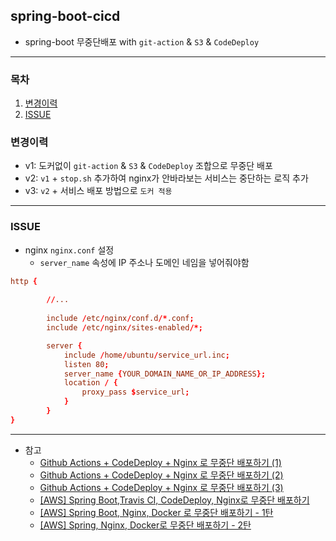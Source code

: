 ## spring-boot-cicd

- spring-boot 무중단배포 with `git-action` & `S3` & `CodeDeploy`

---

### 목차

1. [변경이력](#변경이력)
2. [ISSUE](#issue)

### 변경이력

- v1: 도커없이 `git-action` & `S3` & `CodeDeploy` 조합으로 무중단 배포
- v2: `v1`  + `stop.sh` 추가하여 nginx가 안바라보는 서비스는 중단하는 로직 추가
- v3: `v2` + 서비스 배포 방법으로 `도커 적용` 


---

### ISSUE

- nginx `nginx.conf` 설정
  - `server_name` 속성에 IP 주소나 도메인 네임을 넣어줘야함

```conf
http {
        
        //...
        
        include /etc/nginx/conf.d/*.conf;
        include /etc/nginx/sites-enabled/*;

        server {
            include /home/ubuntu/service_url.inc;
            listen 80;
            server_name {YOUR_DOMAIN_NAME_OR_IP_ADDRESS};
            location / {
                proxy_pass $service_url;
            }
        }
}
```

---

- 참고
  - [Github Actions + CodeDeploy + Nginx 로 무중단 배포하기 (1)](https://wbluke.tistory.com/39)
  - [Github Actions + CodeDeploy + Nginx 로 무중단 배포하기 (2)](https://wbluke.tistory.com/40)
  - [Github Actions + CodeDeploy + Nginx 로 무중단 배포하기 (3)](https://wbluke.tistory.com/41)
  - [[AWS] Spring Boot,Travis CI, CodeDeploy, Nginx로 무중단 배포하기](https://devlog-wjdrbs96.tistory.com/309)
  - [[AWS] Spring Boot, Nginx, Docker 로 무중단 배포하기 - 1탄](https://devlog-wjdrbs96.tistory.com/316)
  - [[AWS] Spring, Nginx, Docker로 무중단 배포하기 - 2탄](https://devlog-wjdrbs96.tistory.com/317)